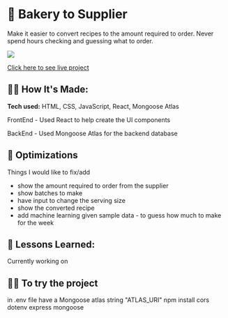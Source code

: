 # 🎂 Bakery to Supplier

Make it easier to convert recipes to the amount required to order.
Never spend hours checking and guessing what to order. 



![](https://s11.gifyu.com/images/ScLO4.md.gif)


[Click here to see live project]([https://www.google.com](https://flour-order-system.netlify.app/))



## 👩‍💻 How It's Made:

**Tech used:** HTML, CSS, JavaScript, React, Mongoose Atlas

FrontEnd - Used React to help create the UI components

BackEnd - Used Mongoose Atlas for the backend database


## 🏸 Optimizations

Things I would like to fix/add
- show the amount required to order from the supplier
- show batches to make
- have input to change the serving size
- show the converted recipe
- add machine learning given sample data - to guess how much to make for the week



## 📝 Lessons Learned:

Currently working on


## 👩‍💻 To try the project

in .env file have a Mongoose atlas string "ATLAS_URI"
npm install cors dotenv express mongoose


